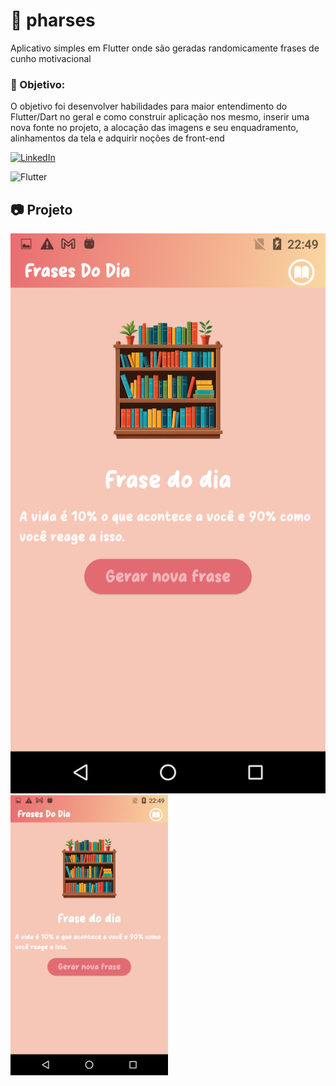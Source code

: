 
# 📖 pharses

Aplicativo simples em Flutter onde são geradas randomicamente frases de cunho motivacional

### 🎯 Objetivo:

O objetivo foi desenvolver habilidades para maior entendimento do Flutter/Dart no geral e como construir aplicação nos mesmo, inserir uma nova fonte no projeto, a alocação das imagens e seu enquadramento, alinhamentos da tela e adquirir noções de front-end

[![LinkedIn](https://img.shields.io/badge/LinkedIn-Profile-blue)](https://www.linkedin.com/in/guilhermediascavalcante/)

![Flutter](https://camo.githubusercontent.com/5fbc735c4188a94f0b7e6f40fe727833f16d3d367998d8ee0a9934e5a4a4e327/68747470733a2f2f696d672e736869656c64732e696f2f62616467652f466c75747465722d2532333032353639422e7376673f7374796c653d706c6173746963266c6f676f3d466c7574746572266c6f676f436f6c6f723d7768697465)

## 📷 Projeto

![Texto Alternativo](images/FrasesDoDia.png)
<img src="images/FrasesDoDia.png" alt="Texto Alternativo" width="50%"/>




